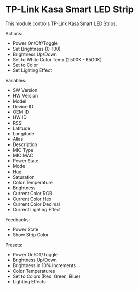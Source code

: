 # TP-Link Kasa Smart LED Strip

This module controls TP-Link Kasa Smart LED Strips.

Actions:

* Power On/Off/Toggle
* Set Brightness (0-100)
* Brightness Up/Down
* Set to White Color Temp (2500K - 6500K)
* Set to Color
* Set Lighting Effect

Variables:

* SW Version
* HW Version
* Model
* Device ID
* OEM ID
* HW ID
* RSSI
* Latitude
* Longitude
* Alias
* Description
* MIC Type
* MIC MAC
* Power State
* Mode
* Hue
* Saturation
* Color Temperature
* Brightness
* Current Color RGB
* Current Color Hex
* Current Color Decimal
* Current Lighting Effect

Feedbacks:

* Power State
* Show Strip Color

Presets:

* Power On/Off/Toggle
* Brightness Up/Down
* Brightness in 10% Increments
* Color Temperatures
* Set to Colors (Red, Green, Blue)
* Lighting Effects